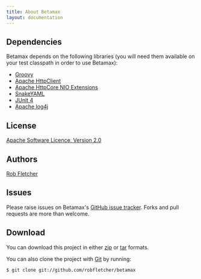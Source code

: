 ```yaml
---
title: About Betamax
layout: documentation
---
```


## Dependencies

Betamax depends on the following libraries (you will need them available on your test classpath in order to use
Betamax):

* [Groovy][groovy]
* [Apache HttpClient](http://hc.apache.org/httpcomponents-client-ga/)
* [Apache HttpCore NIO Extensions](http://hc.apache.org/httpcomponents-core-ga/httpcore-nio/index.html)
* [SnakeYAML](http://www.snakeyaml.org/)
* [JUnit 4](http://www.junit.org/)
* [Apache log4j](http://logging.apache.org/log4j/1.2/)

## License

[Apache Software Licence, Version 2.0][licence]

## Authors

[Rob Fletcher][me]

## Issues

Please raise issues on Betamax's [GitHub issue tracker][issues]. Forks and pull requests are more than welcome.

## Download

You can download this project in either [zip](http://github.com/robfletcher/betamax/zipball/master) or [tar](http://github.com/robfletcher/betamax/tarball/master) formats.

You can also clone the project with [Git][git] by running:

	$ git clone git://github.com/robfletcher/betamax

[licence]:http://www.apache.org/licenses/LICENSE-2.0.html
[me]:http://github.com/robfletcher
[git]:http://git-scm.com
[issues]:https://github.com/robfletcher/betamax/issues
[groovy]:http://groovy.codehaus.org